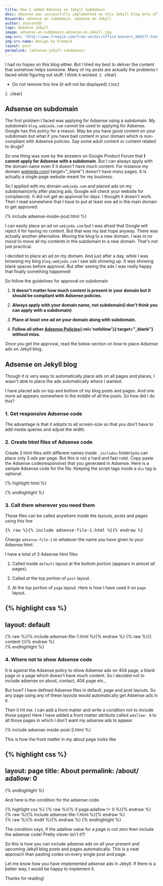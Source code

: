 ```yaml
---
title: How I added Adsense on Jekyll Subdomain
desc: Adsense was successfully implemented on this Jekyll blog only after a deep research on Adsense policies. It is indeed possible to have ads on subdomain but you should know what you are doing. Just placing Adsense ads will not work.
Keywords: adsense on subdomain, adsense on Jekyll
author: sharathdt
tags: Adsense Jekyll 
image: adsense-on-subdomain-adsense-on-Jekyll.jpg
img-src: "http://www.freepik.com/free-vector/office-banners_800177.htm"
img-src-name: Design by Freepik
layout: post
permalink: /adsense-jekyll-subdomain/
---
```




I had no hopes on this blog either. But I tried my best to deliver the content that somehow helps someone. Many of my posts are actually the problems I faced while figuring out stuff. I think it worked.
{: .clear}

<div class="clear"></div>   


* Do not remove this line (it will not be displayed) 
{:toc}

{: .clear}

## Adsense on subdomain
The first problem I faced was applying for Adsense using a subdomain. My subdomain ```blog.webjeda.com``` cannot be used to applying for Adsense. Google has this policy for a reason. May be you have good content on your subdomain but what if you have bad content in your domain which is non-compliant with Adsense policies. Say some adult content or content related to drugs?

So one thing was sure by the answers on Google Product Forum that **I cannot apply for Adsense with a subdomain**. But I can always apply with the domain name even if it doesn't have much content. For instance my domain [webjeda.com](http://webjeda.com){:target="_blank"} doesn't have many pages. It is actually a single page website meant for my business.

So I applied with my domain ```webjeda.com``` and placed ads on my subdomain(only after placing ads, Google will check your website for compliance). It did not get an approval for days. I thought it doesn't work. Then I read somewhere that I have to put at least one ad in the main domain to get approved.

{% include adsense-inside-post.html %}

I can easily place an ad on ```webjeda.com``` but I was afraid that Google will reject it for having no content. But that was my last hope anyway. There was actually another alternative. Moving the blog to a new domain. I was in no mood to move all my contents in the subdomain to a new domain. That's not just practical.

I decided to place an ad on my domain. And just after a day, while I was browsing my blog ```blog.webjeda.com``` I saw ads showing up. It was showing blank spaces before approval. But after seeing the ads I was really happy that finally something happened!

So follow the guidelines for approval on subdomain

1. **It doesn't matter how much content is present in your domain but it should be compliant with Adsense policies.**

2. **Always apply with your domain name, not subdomain(I don't think you can apply with a subdomain)**

3. **Place at least one ad on your domain along with subdomain.**

4. **Follow all other [Adsense Policies](https://support.google.com/adsense/answer/23921?hl=en){:rel='nofollow'}{:target="_blank"} without miss.**

Once you get the approval, read the below section on how to place Adsense ads on Jekyll blog.

## Adsense on Jekyll blog

Though it is very easy to automatically place ads on all pages and places, I wasn't able to place the ads automatically where I wanted. 

I have placed ads on top and bottom of my blog posts and pages. And one more ad appears somewhere in the middle of all the posts. So how did I do this?

### 1. Get responsive Adsense code
The advantage is that it adopts to all screen-size so that you don't have to add media queries and adjust the width.

### 2. Create html files of Adsense code
Create 3 html files with different names inside ```_includes``` folder(you can place only 3 ads per page. But this is not a hard and fast rule). Copy paste the Adsense code(responsive) that you generated in Adsense. Here is a sample Adsense code for the file. Keeping the script tags inside a ```div``` tag is optional.

{% highlight html %}
<div>
<script async src="//pagead2.googlesyndication.com/pagead/js/adsbygoogle.js"></script>
<!-- text-resp-top -->
<ins class="adsbygoogle"
     style="display:block"
     data-ad-client="ca-pub-4186856386076933"
     data-ad-slot="5705299846"
     data-ad-format="auto"></ins>
<script>
(adsbygoogle = window.adsbygoogle || []).push({});
</script>
</div>
{% endhighlight %}

### 3. Call them wherever you need them
These files can be called anywhere inside the layouts, posts and pages using this line
<pre>{% raw %}{% include adsense-file-1.html %}{% endraw %}</pre>

Change ```adsense-file-1``` to whatever the name you have given to your Adsense html.

I have a total of 3 Adsense html files

1. Called inside ```default``` layout at the bottom portion (appears in almost all pages). 

2. Called at the top portion of ```post``` layout .

3. At the top portion of ```page``` layout. Here is how I have used it on ```page``` layout.

{% highlight css %}
---
layout: default
---
<article id="page">
    {% raw %}{% include adsense-file-1.html %}{% endraw %}
  {% raw %}{{ content }}{% endraw %}

</article>
{% endhighlight %}


### 4. Where not to show Adsense code
It is against the Adsense policy to show Adsense ads on 404 page, a blank page or a page which doesn't have much content. So I decided not to include adsense on about, contact, 404 page etc., 

But how? I have defined Adsense files in default, page and post layouts. So any page using any of these layouts would automatically get Adsense ads in it.

Then it hit me. I can add a front matter and write a condition not to include those pages! Here I have added a front matter attribute called ```adallow: 0``` to all those pages in which I don't want my adsense ads to appear.

{% include adsense-inside-post-2.html %}

This is how the front matter in my about page looks like

{% highlight css %}
---
layout: page
title: About
permalink: /about/
adallow: 0
---
{% endhighlight %}

And here is the condition for the adsense code.

{% highlight css %}
  {% raw %}{% if page.adallow != 0 %}{% endraw %}
       {% raw %}{% include adsense-file-1.html %}{% endraw %}  
   {% raw %}{% endif %}{% endraw %}
{% endhighlight %}

The condition says, if the adallow value for a page is not zero then include the adsense code! Pretty clever isn't it?!

So this is how you can include adsense ads on all your present and upcoming Jekyll blog posts and pages automatically. This is a neat approach than pasting codes on every single post and page.

Let me know how you have implemented adsense ads in Jekyll. If there is a better way, I would be happy to implement it.

Thanks for reading!